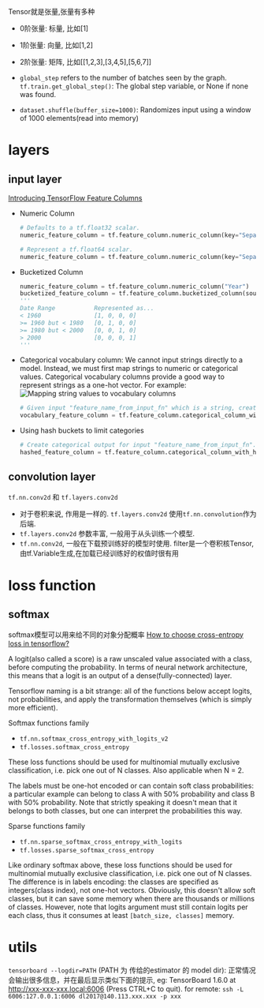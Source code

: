 Tensor就是张量,张量有多种

- 0阶张量: 标量, 比如[1]
- 1阶张量: 向量, 比如[1,2]
- 2阶张量: 矩阵, 比如[[1,2,3],[3,4,5],[5,6,7]]

- `global_step` refers to the number of batches seen by the graph. `tf.train.get_global_step()`: The global step variable, or None if none was found.
- `dataset.shuffle(buffer_size=1000)`: Randomizes input using a window of 1000 elements(read into memory)

# layers
## input layer
[Introducing TensorFlow Feature Columns](https://developers.googleblog.com/2017/11/introducing-tensorflow-feature-columns.html)

- Numeric Column

	```Python
	# Defaults to a tf.float32 scalar.
	numeric_feature_column = tf.feature_column.numeric_column(key="SepalLength")

	# Represent a tf.float64 scalar.
	numeric_feature_column = tf.feature_column.numeric_column(key="SepalLength", dtype=tf.float64)
	```
- Bucketized Column

	```Python
	numeric_feature_column = tf.feature_column.numeric_column("Year")
	bucketized_feature_column = tf.feature_column.bucketized_column(source_column = numeric_feature_column, boundaries = [1960, 1980, 2000])
	'''
	Date Range			 Represented as...
	< 1960				 [1, 0, 0, 0]
	>= 1960 but < 1980 	 [0, 1, 0, 0]
	>= 1980 but < 2000 	 [0, 0, 1, 0]
	> 2000				 [0, 0, 0, 1]
	'''
	```
- Categorical vocabulary column: We cannot input strings directly to a model. Instead, we must first map strings to numeric or categorical values.
	Categorical vocabulary columns provide a good way to represent strings as a one-hot vector.
	For example: ![Mapping string values to vocabulary columns](https://1.bp.blogspot.com/-tATYn91S0Mw/Wg4HVJgTy6I/AAAAAAAAEG8/I0GiWJH0aBYSwfuyBFGwRiS0SHVVGrNngCLcBGAs/s1600/6.jpg)

	```Python
	# Given input "feature_name_from_input_fn" which is a string, create a categorical feature to our model by mapping the input to one of the elements in the vocabulary list.
	vocabulary_feature_column = tf.feature_column.categorical_column_with_vocabulary_list(key="feature_name_from_input_fn", vocabulary_list=["kitchenware", "electronics", "sports"])
	```
- Using hash buckets to limit categories

	```Python
	# Create categorical output for input "feature_name_from_input_fn". Category becomes: hash_value("feature_name_from_input_fn") % hash_bucket_size
	hashed_feature_column = tf.feature_column.categorical_column_with_hash_bucket(key="feature_name_from_input_fn", hash_buckets_size=100) # 100 个bucket
	```

## convolution layer
`tf.nn.conv2d` 和 `tf.layers.conv2d`

- 对于卷积来说, 作用是一样的. `tf.layers.conv2d` 使用`tf.nn.convolution`作为后端.
- `tf.layers.conv2d` 参数丰富, 一般用于从头训练一个模型.
- `tf.nn.conv2d`, 一般在下载预训练好的模型时使用. filter是一个卷积核Tensor,由tf.Variable生成,在加载已经训练好的权值时很有用

# loss function
## softmax
softmax模型可以用来给不同的对象分配概率
[How to choose cross-entropy loss in tensorflow?](https://stackoverflow.com/questions/47034888/how-to-choose-cross-entropy-loss-in-tensorflow)

A logit(also called a score) is a raw unscaled value associated with a class, before computing the probability.
In terms of neural network architecture, this means that a logit is an output of a dense(fully-connected) layer.

Tensorflow naming is a bit strange: all of the functions below accept logits, not probabilities, and apply the transformation themselves (which is simply more efficient).

Softmax functions family

- `tf.nn.softmax_cross_entropy_with_logits_v2`
- `tf.losses.softmax_cross_entropy`

These loss functions should be used for multinomial mutually exclusive classification, i.e. pick one out of N classes. Also applicable when N = 2.

The labels must be one-hot encoded or can contain soft class probabilities: a particular example can belong to class A with 50% probability and class B with 50% probability.
Note that strictly speaking it doesn't mean that it belongs to both classes, but one can interpret the probabilities this way.

Sparse functions family

- `tf.nn.sparse_softmax_cross_entropy_with_logits`
- `tf.losses.sparse_softmax_cross_entropy`

Like ordinary softmax above, these loss functions should be used for multinomial mutually exclusive classification, i.e. pick one out of N classes.
The difference is in labels encoding: the classes are specified as integers(class index), not one-hot vectors.
Obviously, this doesn't allow soft classes, but it can save some memory when there are thousands or millions of classes.
However, note that logits argument must still contain logits per each class, thus it consumes at least `[batch_size, classes]` memory.

# utils
`tensorboard --logdir=PATH` (PATH 为 传给的estimator 的 model dir):
正常情况会输出很多信息，并在最后显示类似下面的提示, eg: TensorBoard 1.6.0 at http://xxx-xxx-xxx.local:6006 (Press CTRL+C to quit).
for remote: `ssh -L 6006:127.0.0.1:6006 dl2017@140.113.xxx.xxx -p xxx`


